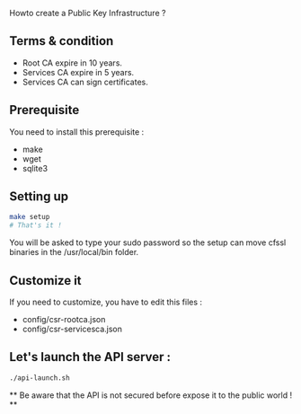 Howto create a Public Key Infrastructure ?

## Terms & condition

* Root CA expire in 10 years.
* Services CA expire in 5 years.
* Services CA can sign certificates.

## Prerequisite

You need to install this prerequisite :

* make
* wget
* sqlite3

## Setting up

```bash
make setup
# That's it !
```

You will be asked to type your sudo password so the setup can move cfssl binaries in the /usr/local/bin folder.

## Customize it

If you need to customize, you have to edit this files :

* config/csr-rootca.json
* config/csr-servicesca.json

## Let's launch the API server :

```bash
./api-launch.sh
```

** Be aware that the API is not secured before expose it to the public world ! **
